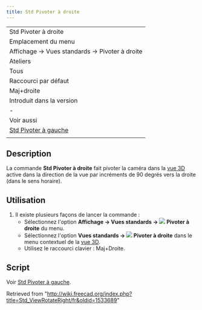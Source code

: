 ```yaml
---
title: Std Pivoter à droite
---
```

|  |
| --- |
| Std Pivoter à droite |
| Emplacement du menu |
| Affichage → Vues standards → Pivoter à droite |
| Ateliers |
| Tous |
| Raccourci par défaut |
| Maj+droite |
| Introduit dans la version |
| - |
| Voir aussi |
| [Std Pivoter à gauche](/Std_ViewRotateLeft/fr "Std ViewRotateLeft/fr") |
|  |

## Description

La commande **Std Pivoter à droite** fait pivoter la caméra dans la [vue 3D](/3D_view/fr "3D view/fr") active dans la direction de la vue par incréments de 90 degrés vers la droite (dans le sens horaire).

## Utilisation

1. Il existe plusieurs façons de lancer la commande :
   * Sélectionnez l'option **Affichage → Vues standards → ![](/images/Std_ViewRotateRight.svg) Pivoter à droite** du menu.
   * Sélectionnez l'option **Vues standards → ![](/images/Std_ViewRotateRight.svg) Pivoter à droite** dans le menu contextuel de la [vue 3D](/3D_view/fr "3D view/fr").
   * Utilisez le raccourci clavier : Maj+Droite.

## Script

Voir [Std Pivoter à gauche](/Std_ViewRotateLeft/fr#Script "Std ViewRotateLeft/fr").

Retrieved from "<http://wiki.freecad.org/index.php?title=Std_ViewRotateRight/fr&oldid=1533689>"